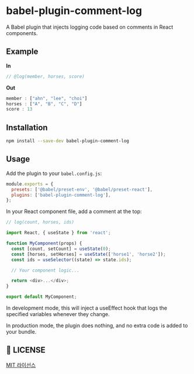 # babel-plugin-comment-log

A Babel plugin that injects logging code based on comments in React components.

## Example

**In**

```javascript
// @log(member, horses, score)
```

**Out**

```javascript
member : ["ahn", "lee", "choi"]
horses : ["A", "B", "C", "D"]
score : 13
```

## Installation

```bash
npm install --save-dev babel-plugin-comment-log
```

## Usage
Add the plugin to your `babel.config.js`:

```javascript
module.exports = {
  presets: ['@babel/preset-env', '@babel/preset-react'],
  plugins: ['babel-plugin-comment-log'],
};
```
In your React component file, add a comment at the top:

```javascript
// log(count, horses, ids)

import React, { useState } from 'react';

function MyComponent(props) {
  const [count, setCount] = useState(0);
  const [horses, setHorses] = useState(['horse1', 'horse2']);
  const ids = useSelector((state) => state.ids);

  // Your component logic...

  return <div>...</div>;
}

export default MyComponent;
```
In development mode, this will inject a useEffect hook that logs the specified variables whenever they change.

In production mode, the plugin does nothing, and no extra code is added to your bundle.

## 📄 LICENSE

[MIT 라이선스](LICENSE)